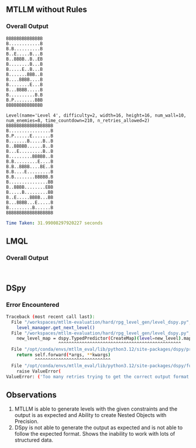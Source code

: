 ## MTLLM  without Rules
### Overall Output
```yamlLevel(name='Level 2', difficulty=1, width=12, height=12, num_wall=6, num_enemies=4, time_countdown=150, n_retries_allowed=3)
BBBBBBBBBBBBBB
B............B
B.B..........B
B..E.....B...B
B..BBBB..B..EB
B........B...B
B.....E..B...B
B.......BBB..B
B....BBBB....B
B........E...B
B...BBBB.....B
B..........B.B
B.P........BBB
BBBBBBBBBBBBBB

Level(name='Level 4', difficulty=2, width=16, height=16, num_wall=10, num_enemies=8, time_countdown=210, n_retries_allowed=2)
BBBBBBBBBBBBBBBBBB
B................B
B.P......E.......B
B.......B.....B..B
B..BBBBB......B..B
B...E.........B..B
B.........BBBBB..B
B.B.........E....B
B.B..BBBB....BE..B
B.B....E.........B
B.B........BBBBB.B
B...............BB
B..BBBB........EBB
B.....B.........BB
B..E.....BBBB...BB
B...BBBB...E.....B
B.........B......B
BBBBBBBBBBBBBBBBBB
```
```yaml
Time Taken: 31.99008297920227 seconds
```

## LMQL 
### Overall Output
```yaml

```

```yaml

```

## DSpy 
### Error Encountered
```bash
Traceback (most recent call last):
  File "/workspaces/mtllm-evaluation/hard/rpg_level_gen/level_dspy.py", line 116, in <module>
    level_manager.get_next_level()
  File "/workspaces/mtllm-evaluation/hard/rpg_level_gen/level_dspy.py", line 78, in get_next_level
    new_level_map = dspy.TypedPredictor(CreateMap)(level=new_level).map
                    ^^^^^^^^^^^^^^^^^^^^^^^^^^^^^^^^^^^^^^^^^^^^^^^
  File "/opt/conda/envs/mtllm_eval/lib/python3.12/site-packages/dspy/primitives/program.py", line 26, in __call__
    return self.forward(*args, **kwargs)
           ^^^^^^^^^^^^^^^^^^^^^^^^^^^^^
  File "/opt/conda/envs/mtllm_eval/lib/python3.12/site-packages/dspy/functional/functional.py", line 235, in forward
    raise ValueError(
ValueError: ('Too many retries trying to get the correct output format. Try simplifying the requirements.', {'map': "ValueError('json output should end with ```')"})

```

## Observations
1. MTLLM is able to generate levels with the given constraints and the output is as expected and Ability to create Nested Objects with Precision.
2. DSpy is not able to generate the output as expected and is not able to follow the expected format. Shows the inability to work with lots of structured data.